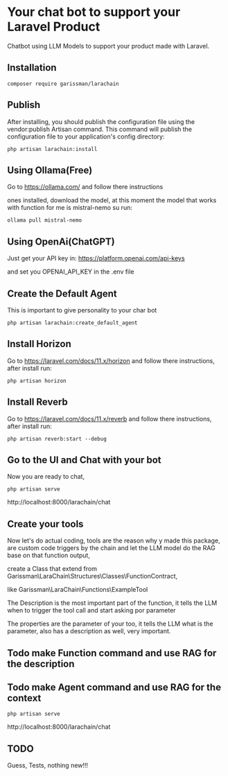 # Your chat bot to support your Laravel Product

Chatbot using LLM Models to support your product made with Laravel.

## Installation

`composer require garissman/larachain`

## Publish

After installing, you should publish the configuration file using the vendor:publish Artisan command. This
command will publish the configuration file to your application's config directory:

`php artisan larachain:install`

## Using Ollama(Free)

Go to https://ollama.com/ and follow there instructions

ones installed, download the model, at this moment the model that works with function for me is mistral-nemo su run:

`ollama pull mistral-nemo`

## Using OpenAi(ChatGPT)

Just get your API key in: https://platform.openai.com/api-keys

and set you OPENAI_API_KEY in the .env file

## Create the Default Agent

This is important to give personality to your char bot

`php artisan larachain:create_default_agent`

## Install Horizon

Go to https://laravel.com/docs/11.x/horizon and follow there instructions, after install run:

`php artisan horizon`

## Install Reverb

Go to https://laravel.com/docs/11.x/reverb and follow there instructions, after install run:

`php artisan reverb:start --debug`


## Go to the UI and Chat with your bot

Now you are ready to chat,

`php artisan serve`

http://localhost:8000/larachain/chat

## Create your tools

Now let's do actual coding, tools are the reason why y made this package, 
are custom code triggers by the chain and let the LLM model do the RAG 
base on that function output,

create a Class that extend from Garissman\LaraChain\Structures\Classes\FunctionContract,

like Garissman\LaraChain\Functions\ExampleTool

The Description is the most important part of the function, 
it tells the LLM when to trigger the tool call and start asking por parameter

The properties are the parameter of your too, it tells the LLM what is the parameter, 
also has a description as well, very important.

## Todo make Function command and use RAG for the description
## Todo make Agent command and use RAG for the context


`php artisan serve`

http://localhost:8000/larachain/chat


## TODO 

Guess, Tests, nothing new!!! 




